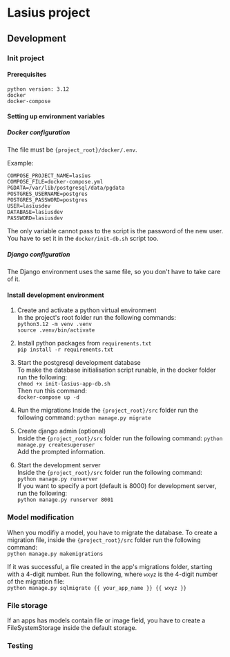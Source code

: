 # Lasius project

## Development

### Init project

#### Prerequisites

    python version: 3.12
    docker
    docker-compose

#### Setting up environment variables

##### Docker configuration

The file must be `{project_root}/docker/.env`.

Example:

```
COMPOSE_PROJECT_NAME=lasius
COMPOSE_FILE=docker-compose.yml
PGDATA=/var/lib/postgresql/data/pgdata
POSTGRES_USERNAME=postgres
POSTGRES_PASSWORD=postgres
USER=lasiusdev
DATABASE=lasiusdev
PASSWORD=lasiusdev
```

The only variable cannot pass to the script is the password of the new user.
You have to set it in the `docker/init-db.sh` script too.

##### Django configuration

The Django environment uses the same file, so you don't have to take care of it.

#### Install development environment

1. Create and activate a python virtual environment  
    In the project's root folder run the following commands:  
    ```python3.12 -m venv .venv```  
    ```source .venv/bin/activate```

2. Install python packages from `requirements.txt`  
    ```pip install -r requirements.txt```

3. Start the postgresql development database  
    To make the database initialisation script runable, in the docker folder
    run the following:  
    ```chmod +x init-lasius-app-db.sh```  
    Then run this command:  
    ```docker-compose up -d```

4. Run the migrations
    Inside the `{project_root}/src` folder run the following command:
    ```python manage.py migrate```

5. Create django admin (optional)  
    Inside the `{project_root}/src` folder run the following command:
    ```python manage.py createsuperuser```  
    Add the prompted information.

6. Start the development server  
    Inside the `{project_root}/src` folder run the following command:  
    ```python manage.py runserver```  
    If you want to specify a port (default is 8000) for development server, run the following:  
    ```python manage.py runserver 8001```

### Model modification

When you modifiy a model, you have to migrate the database. To create a migration file,
inside the `{project_root}/src` folder run the following command:  
```python manage.py makemigrations```  

If it was successful, a file created in the app's migrations folder, starting with a 4-digit number.
Run the following, where `wxyz` is the 4-digit number of the migration file:  
```python manage.py sqlmigrate {{ your_app_name }} {{ wxyz }}```

### File storage

If an apps has models contain file or image field, you have to create a FileSystemStorage
inside the default storage.

### Testing
